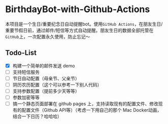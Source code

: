 # BirthdayBot-with-Github-Actions

本项目是一个生日/重要纪念日自动提醒bot。使用`GitHub Actions`，在朋友生日/重要节假日前，通过邮件/短信等方式自动提醒。朋友生日的数据全部托管在`GitHub`上，一次配置永久使用，防止忘记～

## Todo-List

- [x] 构建一个简单的邮件发送 demo
- [ ] 支持短信服务
- [ ] 节日自动配置（母亲节、父亲节）
- [ ] 阴历农历配置（这个可以参考一下别人代码）
- [ ] 支持参数配置（提前多少天等等）
- [ ] 参数加密等等
- [ ] 搞一个静态页面部署在 github pages 上，支持读取现有的配置文件、修改现有的配置文件（Github API等）（考虑一下用自己的那个 Mac Docker动画，结合一下日历？哈哈哈）
